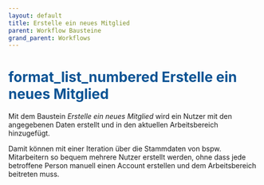 ```yaml
---
layout: default
title: Erstelle ein neues Mitglied
parent: Workflow Bausteine
grand_parent: Workflows
---
```


# <span style="color:#0b5394"><span class="material-icons">format_list_numbered</span> **Erstelle ein neues Mitglied**</span>

Mit dem Baustein *Erstelle ein neues Mitglied* wird ein Nutzer mit den angegebenen Daten erstellt und in den aktuellen Arbeitsbereich hinzugefügt.

Damit können mit einer Iteration über die Stammdaten von bspw. Mitarbeitern so bequem mehrere Nutzer 
erstellt werden, ohne dass jede betroffene Person manuell einen Account erstellen und dem Arbeitsbereich beitreten muss.